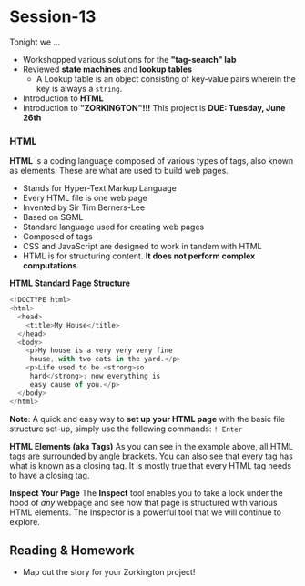 # Session-13

Tonight we ...

- Workshopped various solutions for the **"tag-search" lab**
- Reviewed **state machines** and **lookup tables**
  - A Lookup table is an object consisting of key-value pairs wherein the key is always a `string`.
- Introduction to **HTML**
- Introduction to **"ZORKINGTON"!!!** This project is **DUE: Tuesday, June 26th**

### HTML

**HTML** is a coding language composed of various types of tags, also known as elements. These are what are used to build web pages.

- Stands for Hyper-Text Markup Language
- Every HTML file is one web page
- Invented by Sir Tim Berners-Lee
- Based on SGML
- Standard language used for creating web pages
- Composed of tags
- CSS and JavaScript are designed to work in tandem with HTML
- HTML is for structuring content. **It does not perform complex computations.**

**HTML Standard Page Structure**

```js
<!DOCTYPE html>
<html>
  <head>
    <title>My House</title>
  </head>
  <body>
    <p>My house is a very very very fine
     house, with two cats in the yard.</p>
    <p>Life used to be <strong>so
     hard</strong>; now everything is
     easy cause of you.</p>
  </body>
</html>
```

**Note**: A quick and easy way to **set up your HTML page** with the basic file structure set-up, simply use the following commands:
`! Enter`

**HTML Elements (aka Tags)**
As you can see in the example above, all HTML tags are surrounded by angle brackets. You can also see that every tag has what is known as a closing tag. It is mostly true that every HTML tag needs to have a closing tag.

**Inspect Your Page**
The **Inspect** tool enables you to take a look under the hood of _any_ webpage and see how that page is structured with various HTML elements. The Inspector is a powerful tool that we will continue to explore.

## Reading & Homework
* Map out the story for your Zorkington project! 
